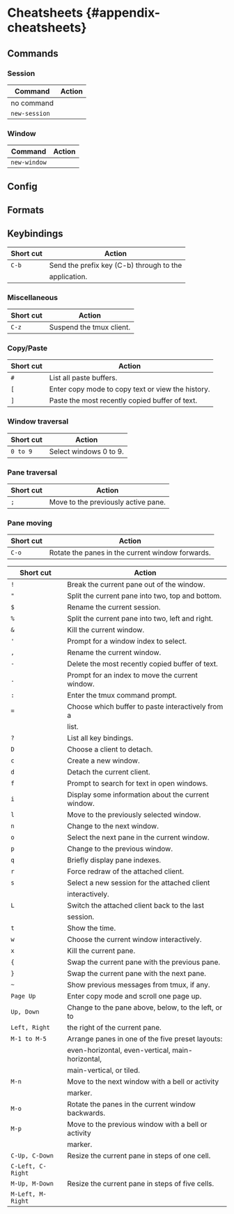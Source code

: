 # Cheatsheets {#appendix-cheatsheets}

## Commands

### Session

| Command       | Action                                                 |
|---------------|--------------------------------------------------------|
| no command    |                                                        |
| `new-session` |                                                        |

### Window

| Command       | Action                                                 |
|---------------|--------------------------------------------------------|
| `new-window`  |                                                        |

## Config

## Formats

## Keybindings

| Short cut        | Action                                             |
|------------------|----------------------------------------------------|
|`C-b`             | Send the prefix key (C-b) through to the           |
|                  | application.                                       |

### Miscellaneous

| Short cut        | Action                                             |
|------------------|----------------------------------------------------|
|`C-z`             | Suspend the tmux client.                           |


### Copy/Paste

| Short cut        | Action                                             |
|------------------|----------------------------------------------------|
|`#`               | List all paste buffers.                            |
|`[`               | Enter copy mode to copy text or view the history.  |
|`]`               | Paste the most recently copied buffer of text.     |


### Window traversal

| Short cut        | Action                                             |
|------------------|----------------------------------------------------|
|`0 to 9`          | Select windows 0 to 9.                             |


### Pane traversal

| Short cut        | Action                                             |
|------------------|----------------------------------------------------|
|`;`               | Move to the previously active pane.                |


### Pane moving

| Short cut        | Action                                             |
|------------------|----------------------------------------------------|
|`C-o`             | Rotate the panes in the current window forwards.   |

| Short cut        | Action                                             |
|------------------|----------------------------------------------------|
|`!`               | Break the current pane out of the window.          |
|`"`               | Split the current pane into two, top and bottom.   |
|`$`               | Rename the current session.                        |
|`%`               | Split the current pane into two, left and right.   |
|`&`               | Kill the current window.                           |
|`'`               | Prompt for a window index to select.               |
|`,`               | Rename the current window.                         |
|`-`               | Delete the most recently copied buffer of text.    |
|`.`               | Prompt for an index to move the current window.    |
|`:`               | Enter the tmux command prompt.                     |
|`=`               | Choose which buffer to paste interactively from a  |
|                  | list.                                              |
|`?`               | List all key bindings.                             |
|`D`               | Choose a client to detach.                         |
|`c`               | Create a new window.                               |
|`d`               | Detach the current client.                         |
|`f`               | Prompt to search for text in open windows.         |
|`i`               | Display some information about the current window. |
|`l`               | Move to the previously selected window.            |
|`n`               | Change to the next window.                         |
|`o`               | Select the next pane in the current window.        |
|`p`               | Change to the previous window.                     |
|`q`               | Briefly display pane indexes.                      |
|`r`               | Force redraw of the attached client.               |
|`s`               | Select a new session for the attached client       |
|                  | interactively.                                     |
|`L`               | Switch the attached client back to the last        |
|                  | session.                                           |
|`t`               | Show the time.                                     |
|`w`               | Choose the current window interactively.           |
|`x`               | Kill the current pane.                             |
|`{`               | Swap the current pane with the previous pane.      |
|`}`               | Swap the current pane with the next pane.          |
|`~`               | Show previous messages from tmux, if any.          |
|`Page Up`         | Enter copy mode and scroll one page up.            |
|`Up, Down`        | Change to the pane above, below, to the left, or to|
|`Left, Right`     | the right of the current pane.                     |
|`M-1 to M-5`      | Arrange panes in one of the five preset layouts:   |
|                  | even-horizontal, even-vertical, main-horizontal,   |
|                  | main-vertical, or tiled.                           |
|`M-n`             | Move to the next window with a bell or activity    |
|                  | marker.                                            |
|`M-o`             | Rotate the panes in the current window backwards.  |
|`M-p`             | Move to the previous window with a bell or activity|
|                  | marker.                                            |
|`C-Up, C-Down`    | Resize the current pane in steps of one cell.      |
|`C-Left, C-Right` |                                                    |
|`M-Up, M-Down`    | Resize the current pane in steps of five cells.    |
|`M-Left, M-Right` |                                                    |
